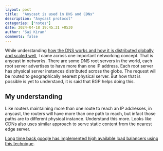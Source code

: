 ```yaml
---
layout: post
title:  "Anycast is used in DNS and CDNs"
description: "Anycast protocol"
categories: ["notes"]
date: 2024-04-18 19:45:31 +0530
author: "Sai Kiran"
comments: false
---
```


While understanding [how the DNS works and how it is distributed globally and scaled well](https://www.youtube.com/watch?v=g_gKI2HCElk), I came across one important networking concept. That is anycast in networks. There are some DNS root servers in the world, each root server advertises to have more than one IP address. Each root server has physical server instances distributed across the globe. The request will be routed to geographically nearest physical server. But how that is possible is yet to understand, it is said that BGP helps doing this. 

## My understanding

Like routers maintaining more than one route to reach an IP addresses, in anycast, the routers will have more than one path to reach, but infact those paths are to different physical instance. Understand this more.
Looks like CDNs also uses similar approach to serve static content from the nearest edge server.

[Long time back google has implemented high available load balancers using this technique](https://www.youtube.com/watch?v=WjT253DBlXk).